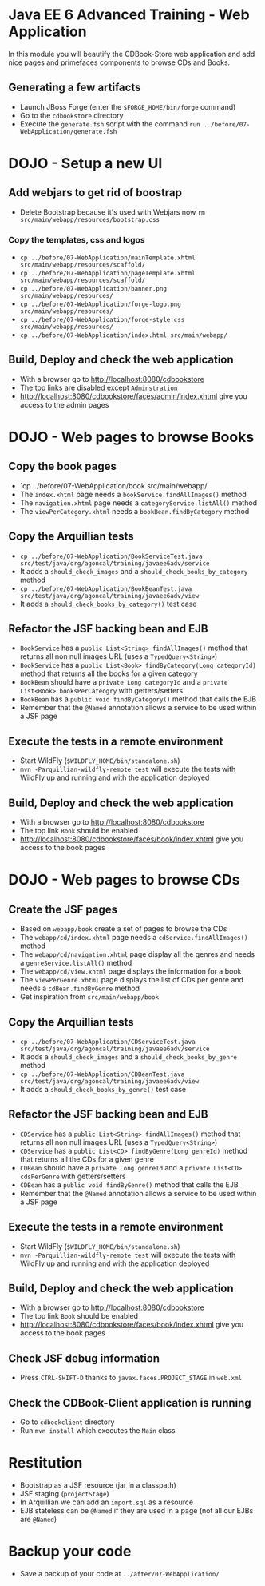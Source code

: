 # Java EE 6 Advanced Training - Web Application

In this module you will beautify the CDBook-Store web application and add nice pages and primefaces components to browse CDs and Books.

## Generating a few artifacts

* Launch JBoss Forge (enter the `$FORGE_HOME/bin/forge` command)
* Go to the `cdbookstore` directory
* Execute the `generate.fsh` script with the command `run ../before/07-WebApplication/generate.fsh` 

# DOJO - Setup a new UI

## Add webjars to get rid of boostrap

* Delete Bootstrap because it's used with Webjars now `rm src/main/webapp/resources/bootstrap.css`

###  Copy the templates, css and logos
 
* `cp ../before/07-WebApplication/mainTemplate.xhtml src/main/webapp/resources/scaffold/`
* `cp ../before/07-WebApplication/pageTemplate.xhtml src/main/webapp/resources/scaffold/`
* `cp ../before/07-WebApplication/banner.png src/main/webapp/resources/`
* `cp ../before/07-WebApplication/forge-logo.png src/main/webapp/resources/`
* `cp ../before/07-WebApplication/forge-style.css src/main/webapp/resources/`
* `cp ../before/07-WebApplication/index.html src/main/webapp/`

## Build, Deploy and check the web application
                 
* With a browser go to [http://localhost:8080/cdbookstore]()
* The top links are disabled except `Adminstration`
* [http://localhost:8080/cdbookstore/faces/admin/index.xhtml]() give you access to the admin pages

# DOJO - Web pages to browse Books

##  Copy the book pages

* `cp ../before/07-WebApplication/book src/main/webapp/
* The `index.xhtml` page needs a `bookService.findAllImages()` method
* The `navigation.xhtml` page needs a `categoryService.listAll()` method
* The `viewPerCategory.xhtml` needs a `bookBean.findByCategory` method

## Copy the Arquillian tests

* `cp ../before/07-WebApplication/BookServiceTest.java src/test/java/org/agoncal/training/javaee6adv/service`
* It adds a `should_check_images` and a `should_check_books_by_category` method
* `cp ../before/07-WebApplication/BookBeanTest.java src/test/java/org/agoncal/training/javaee6adv/view`
* It adds a `should_check_books_by_category()` test case

## Refactor the JSF backing bean and EJB

* `BookService` has a `public List<String> findAllImages()` method that returns all non null images URL (uses a `TypedQuery<String>`) 
* `BookService` has a `public List<Book> findByCategory(Long categoryId)` method that returns all the books for a given category
* `BookBean` should have a `private Long categoryId` and a `private List<Book> booksPerCateogry` with getters/setters 
* `BookBean` has a `public void findByCategory()` method that calls the EJB
* Remember that the `@Named` annotation allows a service to be used within a JSF page

## Execute the tests in a remote environment

* Start WildFly (`$WILDFLY_HOME/bin/standalone.sh`)
* `mvn -Parquillian-wildfly-remote test` will execute the tests with WildFly up and running and with the application deployed

## Build, Deploy and check the web application
                 
* With a browser go to [http://localhost:8080/cdbookstore]()
* The top link `Book` should be enabled 
* [http://localhost:8080/cdbookstore/faces/book/index.xhtml]() give you access to the book pages

# DOJO - Web pages to browse CDs

## Create the JSF pages

* Based on `webapp/book` create a set of pages to browse the CDs
* The `webapp/cd/index.xhtml` page needs a `cdService.findAllImages()` method
* The `webapp/cd/navigation.xhtml` page display all the genres and needs a `genreService.listAll()` method
* The `webapp/cd/view.xhtml` page displays the information for a book
* The `viewPerGenre.xhtml` page displays the list of CDs per genre and needs a `cdBean.findByGenre` method
* Get inspiration from `src/main/webapp/book`

## Copy the Arquillian tests

* `cp ../before/07-WebApplication/CDServiceTest.java src/test/java/org/agoncal/training/javaee6adv/service`
* It adds a `should_check_images` and a `should_check_books_by_genre` method
* `cp ../before/07-WebApplication/CDBeanTest.java src/test/java/org/agoncal/training/javaee6adv/view`
* It adds a `should_check_books_by_genre()` test case

## Refactor the JSF backing bean and EJB

* `CDService` has a `public List<String> findAllImages()` method that returns all non null images URL (uses a `TypedQuery<String>`) 
* `CDService` has a `public List<CD> findByGenre(Long genreId)` method that returns all the CDs for a given genre
* `CDBean` should have a `private Long genreId` and a `private List<CD> cdsPerGenre` with getters/setters 
* `CDBean` has a `public void findByGenre()` method that calls the EJB
* Remember that the `@Named` annotation allows a service to be used within a JSF page

## Execute the tests in a remote environment

* Start WildFly (`$WILDFLY_HOME/bin/standalone.sh`)
* `mvn -Parquillian-wildfly-remote test` will execute the tests with WildFly up and running and with the application deployed

## Build, Deploy and check the web application
                 
* With a browser go to [http://localhost:8080/cdbookstore]()
* The top link `Book` should be enabled 
* [http://localhost:8080/cdbookstore/faces/book/index.xhtml]() give you access to the book pages

## Check JSF debug information

* Press `CTRL-SHIFT-D` thanks to `javax.faces.PROJECT_STAGE` in `web.xml`

## Check the CDBook-Client application is running

* Go to `cdbookclient` directory
* Run `mvn install` which executes the `Main` class

# Restitution

* Bootstrap as a JSF resource (jar in a classpath)
* JSF staging (`projectStage`)
* In Arquillian we can add an `import.sql` as a resource
* EJB stateless can be `@Named` if they are used in a page (not all our EJBs are `@Named`)

# Backup your code

* Save a backup of your code at `../after/07-WebApplication/`
